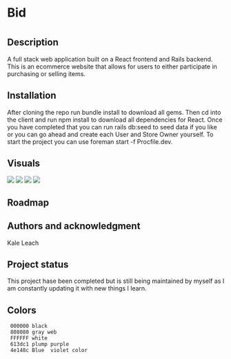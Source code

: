 <h1>Bid<h1>

  
<h2>Description</h2>
A full stack web application built on a React frontend and Rails backend. This is an ecommerce website that allows for users to either participate in purchasing or selling items.


<h2>Installation</h2>
After cloning the repo run bundle install to download all gems. Then cd into the client and run npm install to download all dependencies for React. Once you have completed that you can run rails db:seed to seed data if you like or you can go ahead and create each User and Store Owner yourself. To start the project you can use  foreman start -f Procfile.dev.
 
 
<h2>Visuals</h2>
<img src = "https://media4.giphy.com/media/a9Ij6TmYi6e5nuqMtH/giphy.gif"/>
<img src ="https://media0.giphy.com/media/iQStNWvznbDjWKIWsU/giphy.gif"/>
<img src ="https://media3.giphy.com/media/obix7DOmoakRJXS7bJ/giphy.gif"/>
<img src ="https://media0.giphy.com/media/GazMw11mA5b6nDR8oN/giphy.gif"/>


<h2>Roadmap</h2>

<h2>Authors and acknowledgment</h2>
Kale Leach


<h2>Project status</h2>
This project hase been completed but is still being maintained by myself as I am constantly updating it with new things I learn.

<h2>Colors</h2>
  
     000000 black
     808080 gray web
     FFFFFF white
     613dc1 plump purple
     4e148c Blue  violet color




  
